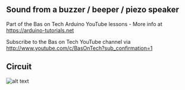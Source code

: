 ## Sound from a buzzer / beeper / piezo speaker
Part of the Bas on Tech Arduino YouTube lessons - More info at https://arduino-tutorials.net

Subscribe to the Bas on Tech YouTube channel via http://www.youtube.com/c/BasOnTech?sub_confirmation=1

## Circuit
![alt text](./beeper-buzzer.png "circuit schema")